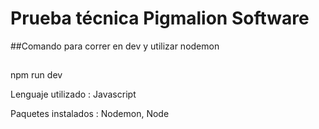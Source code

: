 ﻿# Prueba técnica Pigmalion Software

##Comando para correr en dev y utilizar nodemon

##
npm run dev

Lenguaje utilizado : Javascript

Paquetes instalados : Nodemon, Node

##
